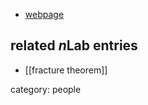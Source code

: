 
* [webpage](http://www.wisdom.weizmann.ac.il/~liransh/)

## related $n$Lab entries

* [[fracture theorem]]

category: people